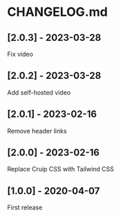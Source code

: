# CHANGELOG.md

## [2.0.3] - 2023-03-28

Fix video

## [2.0.2] - 2023-03-28

Add self-hosted video

## [2.0.1] - 2023-02-16

Remove header links

## [2.0.0] - 2023-02-16

Replace Cruip CSS with Tailwind CSS

## [1.0.0] - 2020-04-07

First release